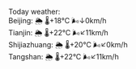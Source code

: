 Today weather:  
Beijing: 🌦 🌡️+18°C 🌬️↓0km/h  
Tianjin: 🌦 🌡️+22°C 🌬️↙11km/h  
Shijiazhuang: 🌦 🌡️+20°C 🌬️↙0km/h  
Tangshan: 🌦 🌡️+22°C 🌬️↙11km/h  

